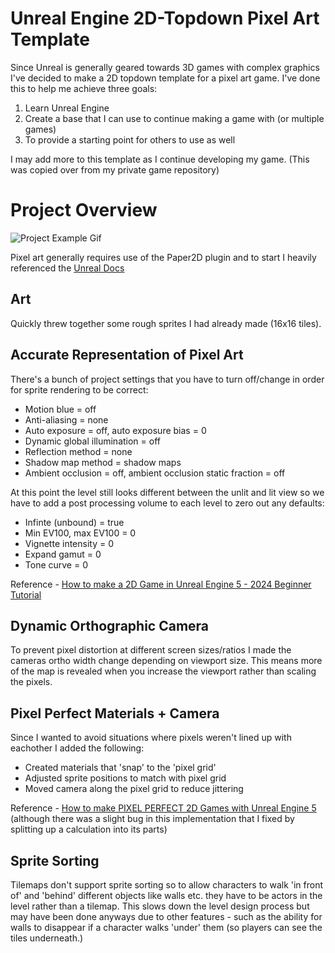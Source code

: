 # Unreal Engine 2D-Topdown Pixel Art Template 

Since Unreal is generally geared towards 3D games with complex graphics I've decided to make a 2D topdown template for a pixel art game. I've done this to help me achieve three goals:
1. Learn Unreal Engine
2. Create a base that I can use to continue making a game with (or multiple games)
3. To provide a starting point for others to use as well

I may add more to this template as I continue developing my game. (This was copied over from my private game repository)

# Project Overview

![Project Example Gif](/Examples/example.gif)

Pixel art generally requires use of the Paper2D plugin and to start I heavily referenced the [Unreal Docs](https://docs.unrealengine.com/5.0/en-US/paper-2d-in-unreal-engine/)

## Art

Quickly threw together some rough sprites I had already made (16x16 tiles).

## Accurate Representation of Pixel Art

There's a bunch of project settings that you have to turn off/change in order for sprite rendering to be correct:
- Motion blue = off
- Anti-aliasing = none
- Auto exposure = off, auto exposure bias = 0
- Dynamic global illumination = off
- Reflection method = none
- Shadow map method = shadow maps
- Ambient occlusion = off, ambient occlusion static fraction = off

At this point the level still looks different between the unlit and lit view so we have to add a post processing volume to each level to zero out any defaults:
- Infinte (unbound) = true
- Min EV100, max EV100 = 0
- Vignette intensity = 0
- Expand gamut = 0
- Tone curve = 0

Reference - [How to make a 2D Game in Unreal Engine 5 - 2024 Beginner Tutorial](https://youtu.be/QVxK2dPJr4g?t=1208)

## Dynamic Orthographic Camera

To prevent pixel distortion at different screen sizes/ratios I made the cameras ortho width change depending on viewport size. This means more of the map is revealed when you increase the viewport rather than scaling the pixels.

## Pixel Perfect Materials + Camera

Since I wanted to avoid situations where pixels weren't lined up with eachother I added the following:
- Created materials that 'snap' to the 'pixel grid'
- Adjusted sprite positions to match with pixel grid
- Moved camera along the pixel grid to reduce jittering

Reference - [How to make PIXEL PERFECT 2D Games with Unreal Engine 5](https://www.youtube.com/watch?v=0bbImg0T4VY) (although there was a slight bug in this implementation that I fixed by splitting up a calculation into its parts)

## Sprite Sorting 

Tilemaps don't support sprite sorting so to allow characters to walk 'in front of' and 'behind' different objects like walls etc. they have to be actors in the level rather than a tilemap. This slows down the level design process but may have been done anyways due to other features - such as the ability for walls to disappear if a character walks 'under' them (so players can see the tiles underneath.)
